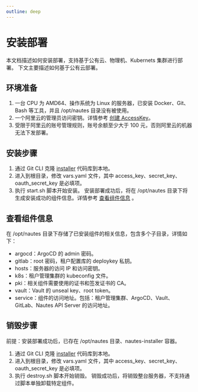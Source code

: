 ```yaml
---
outline: deep
---
```


# 安装部署
本文档描述如何安装部署，支持基于公有云、物理机、Kubernets 集群进行部署。
下文主要描述如何基于公有云部署。

## 环境准备
1. 一台 CPU 为 AMD64、操作系统为 Linux 的服务器，已安装 Docker、Git、Bash 等工具，并且 /opt/nautes 目录没有被使用。
2. 一个阿里云的管理员访问密钥。详情参考 [创建 AccessKey](https://help.aliyun.com/document_detail/116401.html)。
3. 受限于阿里云的账号管理规则，账号余额至少大于 100 元，否则阿里云的机器无法下发部署。
   
## 安装步骤
1. 通过 Git CLI 克隆 [installer](https://gitlab.bluzin.io/nautes-labs/installer) 代码库到本地。
2. 进入到根目录，修改 vars.yaml 文件，其中 access_key、secret_key、oauth_secret_key 是必填项。
3. 执行 start.sh 脚本开始安装。
安装部署成功后，将在 /opt/nautes 目录下将生成安装成功的组件信息。详情参考 [查看组件信息](#查看组件信息) 。

## 查看组件信息
在 /opt/nautes 目录下存储了已安装组件的相关信息，包含多个子目录，详情如下：
- argocd：ArgoCD 的 admin 密码。
- gitlab：root 密码，租户配置库的 deploykey 私钥。
- hosts：服务器的访问 IP 和访问密钥。
- k8s：租户管理集群的 kubeconfig 文件。
- pki：相关组件需要使用的证书和签发证书的 CA。
- vault：Vault 的 unseal key、root token。
- service：组件的访问地址。包括：租户管理集群、ArgoCD、Vault、GitLab、Nautes API Server 的访问地址。

## 销毁步骤
前提：安装部署成功后，已存在 /opt/nautes 目录、nautes-installer 容器。
1. 通过 Git CLI 克隆 [installer](https://gitlab.bluzin.io/nautes-labs/installer) 代码库到本地。
2. 进入到根目录，修改 vars.yaml 文件，其中 access_key、secret_key、oauth_secret_key 是必填项。
3. 执行 destroy.sh 脚本开始销毁。
销毁成功后，将销毁整台服务器，不支持通过脚本单独卸载特定组件。
